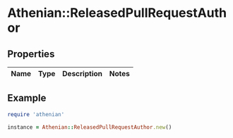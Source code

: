 # Athenian::ReleasedPullRequestAuthor

## Properties

| Name | Type | Description | Notes |
| ---- | ---- | ----------- | ----- |

## Example

```ruby
require 'athenian'

instance = Athenian::ReleasedPullRequestAuthor.new()
```

